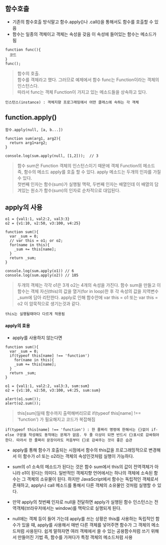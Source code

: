 ## 함수호출
- 기존의 함수호출 방식말고 함수.apply()나 .call()을 통해서도 함수를 호출할 수 있음
- 함수는 일종의 객체이고 객체는 속성을 갖음 이 속성에 들어있는 함수는 메소드가 됨
```
function func(){
  코드
}
func();
```
> 함수의 호출.<br />함수를 객체라고 했다. 그러므로 예제에서 함수 func는 Function이라는 객체의 인스턴스다.<br/>따라서 func는 객체 Function이 가지고 있는 메소드들을 상속하고 있다.

`인스턴스(instance) : 객체지향 프로그래밍에서 어떤 클래스에 속하는 각 객체`

## function.apply()
```
함수.apply(null, [a, b...])
```
```
function sum(arg1, arg2){
  return arg1+arg2;
}

console.log(sum.apply(null, [1,2]));  // 3
```
> 함수 sum은 Function 객체의 인스턴스이기 때문에 객체 Function의 메소드 즉, 함수의 메소드 apply를 호출 할 수 있다. apply 메소드는 두개의 인자를 가질 수 있다.<br/>첫번째 인자는 함수(sum)가 실행될 맥락, 두번째 인자는 배열인데 이 배열의 담겨있는 원소가 함수(sum)의 인자로 순차적으로 대입된다.


## apply의 사용
```
o1 = {val1:1, val2:2, val3:3}
o2 = {v1:10, v2:50, v3:100, v4:25}

function sum(){
  var _sum = 0;
  // var this = o1; or o2;
  for(name in this){
    _sum += this[name];
  }
  return _sum;
}

console.log(sum.apply(o1)) // 6
console.log(sum.apply(o2)) // 185
```
> 두개의 객체는 각각 o1은 3개 o2는 4개의 속성을 가진다. 함수 sum을 만들고 이 함수는  객체 자신(this)의 값을 열거(for in loop)한 후 각 속성의 값을 지역변수 _sum에 담아 리턴한다. apply로 인해 함수안에 var this = o1 또는 var this = o2 이 암묵적으로 생기는것과 같다.

`this는 실행될때마다 다르게 적용됨`

#### apply의 효용
- apply를 사용하지 않는다면
```
function sum(){
  var _sum = 0;
  if(typeof this[name] !== 'function')
    for(name in this){
    _sum += this[name];
  }
  return _sum;
}

o1 = {val1:1, val2:2, val3:3, sum:sum}
o2 = {v1:10, v2:50, v3:100, v4:25, sum:sum}

alert(o1.sum());
alert(o2.sum());
```
> this[sum]일때 함수까지 출력해버리므로 if(typeof this[name] !== 'function') 가 필요해지고 코드가 복잡해짐

`if(typeof this[name] !== 'function') : 한 줄짜리 명령에 한해서는 {}없이 if-else 구문을 작성해도 동작에는 문제가 없음. 두 줄 이상이 되면 반드시 {}표시로 감싸줘야한다. 따라서 한 줄짜리 문장이라도 처음부터 {}로 감싸주는 것이 좋은 습관`

- apply를 통해 함수가 호출되는 시점에서 함수의 this값을 프로그래밍적으로 변경해서 이 함수가 o1 또는 o2라는 객체의 속성인것처럼 실행이 가능하다.

- sum의 o1 소속의 메소드가 된다는 것은 함수 sum에서 this의 값이 전역객체가 아니라 o1이 된다는 의미다. 일반적인 객체지향 언어에서는 하나의 객체에 소속된 함수는 그 객체의 소유물이 된다. 하지만 JavaScript에서 함수는 독립적인 객체로서 존재하고, apply나 call 메소드를 통해서 다른 객체의 소유물인 것처럼 실행할 수 있다.

- 만약 apply의 첫번째 인자로 null을 전달하면 apply가 실행된 함수 인스턴스는 전역객체(브라우저에서는 window)를 맥락으로 실행되게 된다.

- null에는 객체 등이 들어 가는데 apply를 쓰는 상황은 this를 사용하는 독립적인 함수가 있을 때, apply를 사용해서 매번 다른 객체를 넣어주면 함수가 그 객체의 메소드처럼 사용된다. 쉽게 말하자면 여러 객체에서 쓸 수 있는 공용함수처럼 쓰기 위해서 만들어진 기법 즉, 함수를 가져다가 특정 객체의 메소드처럼 사용
